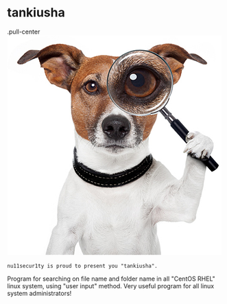 # tankiusha
.pull-center
<img algin="center" src="https://raw.githubusercontent.com/nu11secur1ty/tankiusha/master/tankiusha.jpg">

```
nu11secur1ty is proud to present you "tankiusha".
```
Program for searching on file name and folder name in all "CentOS RHEL" linux system, using "user input" method.
Very useful program for all linux system administrators!


